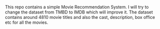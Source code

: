 This repo contains a simple Movie Recommendation System.
I will try to change the dataset from TMBD to IMDB which will improve it.
The dataset contains around 4810 movie titles and also the cast, description, box office etc for all the movies.
